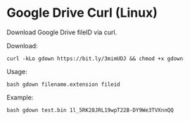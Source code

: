 # Google Drive Curl (Linux)
Download Google Drive fileID via curl.

Download:
```console 
curl -kLo gdown https://bit.ly/3mimUDJ && chmod +x gdown
```

Usage: 
```console 
bash gdown filename.extension fileid
```

Example: 
```console 
bash gdown test.bin 1l_5RK28JRL19wpT22B-DY9We3TVXnnQQ
```
